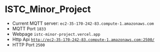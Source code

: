 # ISTC_Minor_Project
- Current MQTT server: <code>ec2-35-170-242-83.compute-1.amazonaws.com</code>
- MQTT Port <code>1833</code>
- Webpage <code>istc-minor-project.vercel.app</code>
- Http Api <code>http://ec2-35-170-242-83.compute-1.amazonaws.com:2500/ </code>
- HTTP Port <code>2500</code>

